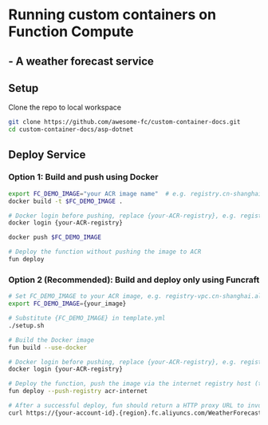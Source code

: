 # Running custom containers on Function Compute
## - A weather forecast service
## Setup
Clone the repo to local workspace

```bash
git clone https://github.com/awesome-fc/custom-container-docs.git
cd custom-container-docs/asp-dotnet
```

## Deploy Service
### Option 1: Build and push using Docker

```bash
export FC_DEMO_IMAGE="your ACR image name"  # e.g. registry.cn-shanghai.aliyuncs.com/namespace/dotnet:v1
docker build -t $FC_DEMO_IMAGE .

# Docker login before pushing, replace {your-ACR-registry}, e.g. registry.cn-shanghai.aliyuncs.com
docker login {your-ACR-registry}

docker push $FC_DEMO_IMAGE

# Deploy the function without pushing the image to ACR
fun deploy
```

### Option 2 (Recommended): Build and deploy only using Funcraft

```bash
# Set FC_DEMO_IMAGE to your ACR image, e.g. registry-vpc.cn-shanghai.aliyuncs.com/{your-namespace}/dotnet:v1
export FC_DEMO_IMAGE={your_image}

# Substitute {FC_DEMO_IMAGE} in template.yml
./setup.sh

# Build the Docker image
fun build --use-docker

# Docker login before pushing, replace {your-ACR-registry}, e.g. registry.cn-shanghai.aliyuncs.com
docker login {your-ACR-registry}

# Deploy the function, push the image via the internet registry host (the function config uses the VPC registry for faster image pulling)
fun deploy --push-registry acr-internet

# After a successful deploy, fun should return a HTTP proxy URL to invoke WeatherForecast function
curl https://{your-account-id}.{region}.fc.aliyuncs.com/WeatherForecast -H "x-fc-invocation-target: 2016-08-15/proxy/DotNetCustomContainer/weather-forecast"
```